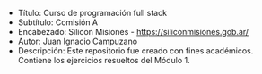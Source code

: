 - Título: Curso de programación full stack
- Subtítulo: Comisión A 
- Encabezado: Silicon Misiones - https://siliconmisiones.gob.ar/
- Autor: Juan Ignacio Campuzano
- Descripción: Este repositorio fue creado con fines académicos. Contiene los ejercicios
resueltos del Módulo 1.

